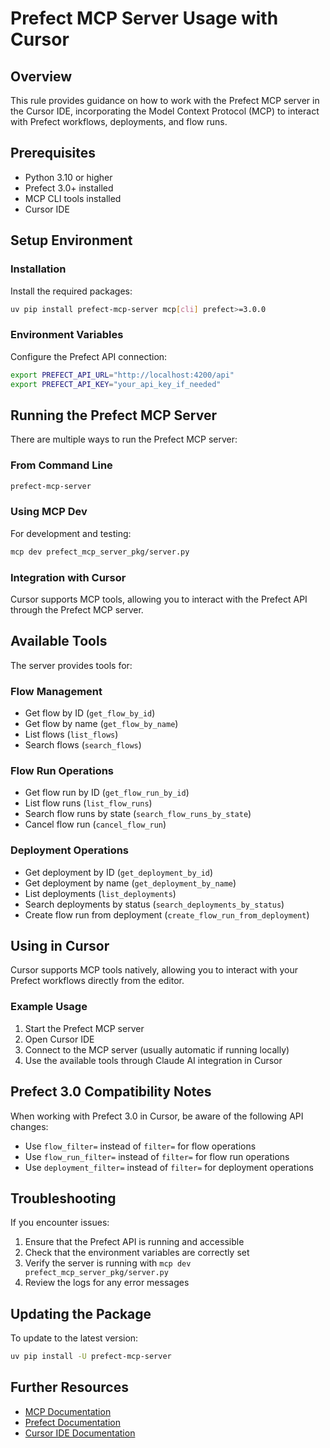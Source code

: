 # Prefect MCP Server Usage with Cursor

## Overview

This rule provides guidance on how to work with the Prefect MCP server in the Cursor IDE, incorporating the Model Context Protocol (MCP) to interact with Prefect workflows, deployments, and flow runs.

## Prerequisites

- Python 3.10 or higher
- Prefect 3.0+ installed
- MCP CLI tools installed
- Cursor IDE

## Setup Environment

### Installation

Install the required packages:

```bash
uv pip install prefect-mcp-server mcp[cli] prefect>=3.0.0
```

### Environment Variables

Configure the Prefect API connection:

```bash
export PREFECT_API_URL="http://localhost:4200/api"
export PREFECT_API_KEY="your_api_key_if_needed"
```

## Running the Prefect MCP Server

There are multiple ways to run the Prefect MCP server:

### From Command Line

```bash
prefect-mcp-server
```

### Using MCP Dev

For development and testing:

```bash
mcp dev prefect_mcp_server_pkg/server.py
```

### Integration with Cursor

Cursor supports MCP tools, allowing you to interact with the Prefect API through the Prefect MCP server.

## Available Tools

The server provides tools for:

### Flow Management

- Get flow by ID (`get_flow_by_id`)
- Get flow by name (`get_flow_by_name`)
- List flows (`list_flows`)
- Search flows (`search_flows`)

### Flow Run Operations

- Get flow run by ID (`get_flow_run_by_id`)
- List flow runs (`list_flow_runs`)
- Search flow runs by state (`search_flow_runs_by_state`)
- Cancel flow run (`cancel_flow_run`)

### Deployment Operations

- Get deployment by ID (`get_deployment_by_id`)
- Get deployment by name (`get_deployment_by_name`)
- List deployments (`list_deployments`)
- Search deployments by status (`search_deployments_by_status`)
- Create flow run from deployment (`create_flow_run_from_deployment`)

## Using in Cursor

Cursor supports MCP tools natively, allowing you to interact with your Prefect workflows directly from the editor.

### Example Usage

1. Start the Prefect MCP server
2. Open Cursor IDE
3. Connect to the MCP server (usually automatic if running locally)
4. Use the available tools through Claude AI integration in Cursor

## Prefect 3.0 Compatibility Notes

When working with Prefect 3.0 in Cursor, be aware of the following API changes:

- Use `flow_filter=` instead of `filter=` for flow operations
- Use `flow_run_filter=` instead of `filter=` for flow run operations
- Use `deployment_filter=` instead of `filter=` for deployment operations

## Troubleshooting

If you encounter issues:

1. Ensure that the Prefect API is running and accessible
2. Check that the environment variables are correctly set
3. Verify the server is running with `mcp dev prefect_mcp_server_pkg/server.py`
4. Review the logs for any error messages

## Updating the Package

To update to the latest version:

```bash
uv pip install -U prefect-mcp-server
```

## Further Resources

- [MCP Documentation](https://modelcontextprotocol.io)
- [Prefect Documentation](https://docs.prefect.io/v3/)
- [Cursor IDE Documentation](https://docs.cursor.com) 